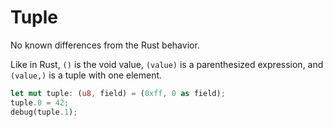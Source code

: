# Tuple

No known differences from the Rust behavior.

Like in Rust, `()` is the void value, `(value)` is a parenthesized expression,
and `(value,)` is a tuple with one element.

```rust
let mut tuple: (u8, field) = (0xff, 0 as field);
tuple.0 = 42;
debug(tuple.1);
```

